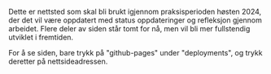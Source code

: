 Dette er nettsted som skal bli brukt igjennom praksisperioden høsten 2024, der det vil være oppdatert med status oppdateringer og refleksjon gjennom arbeidet.
Flere deler av siden står tomt for nå, men vil bli mer fullstendig utviklet i fremtiden.

For å se siden, bare trykk på "github-pages" under "deployments", og trykk deretter på nettsideadressen.

